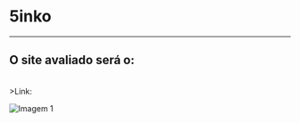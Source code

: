 # **5inko**

-------------------------------------------------

<h2>O site avaliado será o: </h2>
<br>
>Link: <https://www.berkshirehathaway.com>

![Imagem 1](https://res-1.cloudinary.com/crunchbase-production/image/upload/c_lpad,h_256,w_256,f_auto,q_auto:eco/vsnwi4ppyv3n8p3u9y9o)
